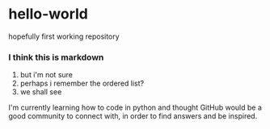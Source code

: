 # hello-world
hopefully first working repository

### I think this is markdown

1. but i'm not sure
2. perhaps i remember the ordered list?
3. we shall see

I'm currently learning how to code in python and thought GitHub would be a good community to connect with, in order to find answers and be inspired.
